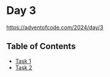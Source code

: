 # Day 3

<https://adventofcode.com/2024/day/3>

## Table of Contents

- [Task 1](task1/src/main.rs)
- [Task 2](task2/src/main.rs)
